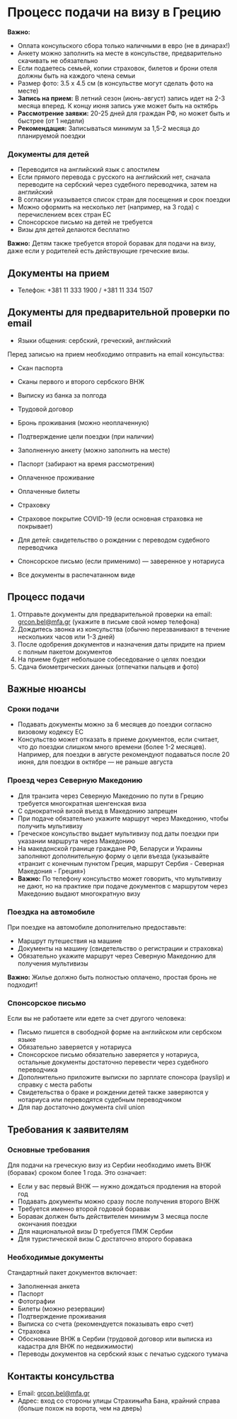 # Процесс подачи на визу в Грецию

**Важно:** 
- Оплата консульского сбора только наличными в евро (не в динарах!)
- Анкету можно заполнить на месте в консульстве, предварительно скачивать не обязательно
- Если подаетесь семьей, копии страховок, билетов и брони отеля должны быть на каждого члена семьи
- Размер фото: 3.5 x 4.5 см (в консульстве могут сделать фото на месте)
- **Запись на прием:** В летний сезон (июнь-август) запись идет на 2-3 месяца вперед. К концу июня запись уже может быть на октябрь
- **Рассмотрение заявки:** 20-25 дней для граждан РФ, но может быть и быстрее (от 1 недели)
- **Рекомендация:** Записываться минимум за 1,5-2 месяца до планируемой поездки

### Документы для детей
  - Переводится на английский язык с апостилем
  - Если прямого перевода с русского на английский нет, сначала переводите на сербский через судебного переводчика, затем на английский
  - В согласии указывается список стран для посещения и срок поездки
  - Можно оформить на несколько лет (например, на 3 года) с перечислением всех стран ЕС
- Спонсорское письмо на детей не требуется
- Визы для детей делаются бесплатно

**Важно:** Детям также требуется второй боравак для подачи на визу, даже если у родителей есть действующие греческие визы.


## Документы на прием
- Телефон: +381 11 333 1900 / +381 11 334 1507
## Документы для предварительной проверки по email
- Языки общения: сербский, греческий, английский

Перед записью на прием необходимо отправить на email консульства:
- Скан паспорта
- Сканы первого и второго сербского ВНЖ
- Выписку из банка за полгода
- Трудовой договор
- Бронь проживания (можно неоплаченную)
- Подтверждение цели поездки (при наличии)


- Заполненную анкету (можно заполнить на месте)
- Паспорт (забирают на время рассмотрения)
- Оплаченное проживание
- Оплаченные билеты
- Страховку
- Страховое покрытие COVID-19 (если основная страховка не покрывает)
- Для детей: свидетельство о рождении с переводом судебного переводчика
- Спонсорское письмо (если применимо) — заверенное у нотариуса
- Все документы в распечатанном виде


## Процесс подачи

1. Отправьте документы для предварительной проверки на email: grcon.bel@mfa.gr (укажите в письме свой номер телефона)
2. Дождитесь звонка из консульства (обычно перезванивают в течение нескольких часов или 1-3 дней)
3. После одобрения документов и назначения даты придите на прием с полным пакетом документов
4. На приеме будет небольшое собеседование о целях поездки
5. Сдача биометрических данных (отпечатки пальцев и фото)

## Важные нюансы

### Сроки подачи
- Подавать документы можно за 6 месяцев до поездки согласно визовому кодексу ЕС
- Консульство может отказать в приеме документов, если считает, что до поездки слишком много времени (более 1-2 месяцев). Например, для поездки в августе рекомендуют подаваться после 20 июня, для поездки в октябре — не раньше августа

### Проезд через Северную Македонию
- Для транзита через Северную Македонию по пути в Грецию требуется многократная шенгенская виза
- С однократной визой въезд в Македонию запрещен
- При подаче обязательно укажите маршрут через Македонию, чтобы получить мультивизу
- Греческое консульство выдает мультивизу под даты поездки при указании маршрута через Македонию
- На македонской границе граждане РФ, Беларуси и Украины заполняют дополнительную форму о цели въезда (указывайте «транзит с конечным пунктом Греция, маршрут Сербия - Северная Македония - Греция»)
- **Важно:** По телефону консульство может говорить, что мультивизу не дают, но на практике при подаче документов с маршрутом через Македонию выдают многократную визу

### Поездка на автомобиле

При поездке на автомобиле дополнительно предоставьте:
- Маршрут путешествия на машине
- Документы на машину (свидетельство о регистрации и страховка)
- Обязательно укажите маршрут через Северную Македонию для получения мультивизы

**Важно:** Жилье должно быть полностью оплачено, простая бронь не подходит!

### Спонсорское письмо

Если вы не работаете или едете за счет другого человека:
- Письмо пишется в свободной форме на английском или сербском языке
- Обязательно заверяется у нотариуса
- Спонсорское письмо обязательно заверяется у нотариуса, остальные документы достаточно перевести через судебного переводчика
- Дополнительно приложите выписки по зарплате спонсора (payslip) и справку с места работы
- Свидетельства о браке и рождении детей также заверяются у нотариуса или переводятся судебным переводчиком
- Для пар достаточно документа civil union

## Требования к заявителям

### Основные требования

Для подачи на греческую визу из Сербии необходимо иметь ВНЖ (боравак) сроком более 1 года. Это означает:
- Если у вас первый ВНЖ — нужно дождаться продления на второй год
- Подавать документы можно сразу после получения второго ВНЖ
- Требуется именно второй годовой боравак
- Боравак должен быть действителен минимум 3 месяца после окончания поездки
- Для национальной визы D требуется ПМЖ Сербии
- Для туристической визы C достаточно второго боравака

### Необходимые документы

Стандартный пакет документов включает:
- Заполненная анкета
- Паспорт
- Фотографии
- Билеты (можно резервации)
- Подтверждение проживания
- Выписка со счета (рекомендуется показывать евро счет)
- Страховка
- Обоснование ВНЖ в Сербии (трудовой договор или выписка из кадастра для ВНЖ по недвижимости)
- Переводы документов на сербский язык с печатью судского тумача

## Контакты консульства

- Email: grcon.bel@mfa.gr
- Адрес: вход со стороны улицы Страхињића Бана, крайний справа (больше похож на ворота, чем на дверь)
